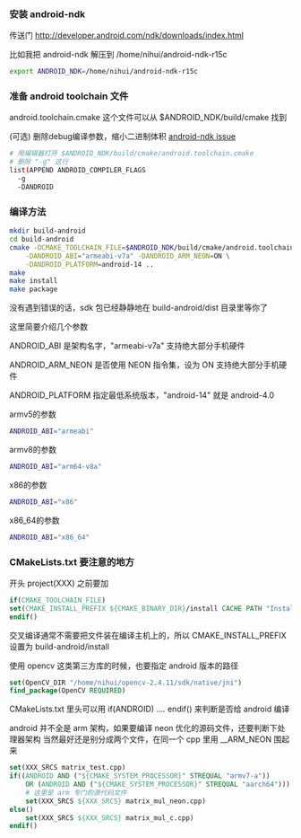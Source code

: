 ### 安装 android-ndk

传送门 http://developer.android.com/ndk/downloads/index.html

比如我把 android-ndk 解压到 /home/nihui/android-ndk-r15c
```bash
export ANDROID_NDK=/home/nihui/android-ndk-r15c
```

### 准备 android toolchain 文件

android.toolchain.cmake 这个文件可以从 $ANDROID_NDK/build/cmake 找到

(可选) 删除debug编译参数，缩小二进制体积 [android-ndk issue](https://github.com/android-ndk/ndk/issues/243)
```bash
# 用编辑器打开 $ANDROID_NDK/build/cmake/android.toolchain.cmake
# 删除 "-g" 这行
list(APPEND ANDROID_COMPILER_FLAGS
  -g
  -DANDROID
```

### 编译方法
```bash
mkdir build-android
cd build-android
cmake -DCMAKE_TOOLCHAIN_FILE=$ANDROID_NDK/build/cmake/android.toolchain.cmake \
    -DANDROID_ABI="armeabi-v7a" -DANDROID_ARM_NEON=ON \
    -DANDROID_PLATFORM=android-14 ..
make
make install
make package
```
没有遇到错误的话，sdk 包已经静静地在 build-android/dist 目录里等你了

这里简要介绍几个参数

ANDROID_ABI 是架构名字，"armeabi-v7a" 支持绝大部分手机硬件

ANDROID_ARM_NEON 是否使用 NEON 指令集，设为 ON 支持绝大部分手机硬件

ANDROID_PLATFORM 指定最低系统版本，"android-14" 就是 android-4.0

armv5的参数
```bash
ANDROID_ABI="armeabi"
```
armv8的参数
```bash
ANDROID_ABI="arm64-v8a"
```
x86的参数
```bash
ANDROID_ABI="x86"
```
x86_64的参数
```bash
ANDROID_ABI="x86_64"
```

### CMakeLists.txt 要注意的地方

开头 project(XXX) 之前要加
```cmake
if(CMAKE_TOOLCHAIN_FILE)
set(CMAKE_INSTALL_PREFIX ${CMAKE_BINARY_DIR}/install CACHE PATH "Installation Directory")
endif()
```
交叉编译通常不需要把文件装在编译主机上的，所以 CMAKE_INSTALL_PREFIX 设置为 build-android/install

使用 opencv 这类第三方库的时候，也要指定 android 版本的路径
```cmake
set(OpenCV_DIR "/home/nihui/opencv-2.4.11/sdk/native/jni")
find_package(OpenCV REQUIRED)
```

CMakeLists.txt 里头可以用 if(ANDROID) .... endif() 来判断是否给 android 编译

android 并不全是 arm 架构，如果要编译 neon 优化的源码文件，还要判断下处理器架构
当然最好还是别分成两个文件，在同一个 cpp 里用 __ARM_NEON 围起来
```cmake
set(XXX_SRCS matrix_test.cpp)
if((ANDROID AND ("${CMAKE_SYSTEM_PROCESSOR}" STREQUAL "armv7-a"))
    OR (ANDROID AND ("${CMAKE_SYSTEM_PROCESSOR}" STREQUAL "aarch64")))
    # 这里是 arm 专门的源代码文件
    set(XXX_SRCS ${XXX_SRCS} matrix_mul_neon.cpp)
else()
    set(XXX_SRCS ${XXX_SRCS} matrix_mul_c.cpp)
endif()
```